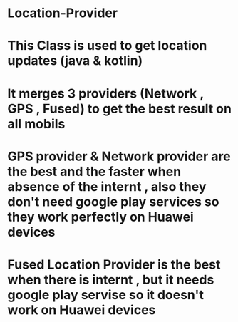 # Location-Provider
# This Class is used to get location updates (java & kotlin)
# It merges 3 providers (Network , GPS , Fused) to get the best result on all mobils 
# GPS provider & Network provider are the best and the faster when absence of the internt , also they don't need google play services so they work perfectly on Huawei devices 
# Fused Location Provider is the best when there is internt , but it needs google play servise so it doesn't work on Huawei devices 
